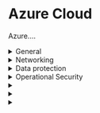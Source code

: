 # Azure Cloud

Azure.... 

<details>
  <summary> General </summary>
  
* 
</details>

<details>
  <summary> Networking </summary>
  
  In addition to the advice given in the Networking section, the following should be practiced (see [this Microsoft page](https://learn.microsoft.com/en-us/azure/security/fundamentals/network-best-practices#adopt-a-zero-trust-approach) for more information):
  
  * Create network access controls between subnets. By default, there are no network access controls between the subnets that you create on an Azure virtual network. 
  * Use a [network security group (NSG)](https://learn.microsoft.com/en-us/azure/virtual-network/manage-network-security-group) to protect against unsolicited traffic into Azure subnets.
  * Avoid small virtual networks and subnets to ensure simplicity and flexibility. Using small subnets adds limited security value, and mapping a network security group to each subnet adds overhead. 
  * Simplify network security group rule management by defining [Application Security Groups](https://learn.microsoft.com/en-us/azure/virtual-network/application-security-groups).
  * Employ [Azure AD Conditional Access](https://learn.microsoft.com/en-us/azure/active-directory/conditional-access/overview) to implement automated access control decisions based on required conditions.
  * To lock down inbound traffic, enable port access only after workflow approval. See [just-in-time VM access in Microsoft Defender for Cloud](https://learn.microsoft.com/en-us/azure/security-center/security-center-just-in-time).
  * By default, a virtual machine on an Azure virtual network can connect to any other VM on the same virtual network, even those on different subnets. Configure the next-hop address to reach specific destinations where needed.
  * Configure [user-defined routes](https://learn.microsoft.com/en-us/azure/virtual-network/virtual-networks-udr-overview#custom-routes) for security appliances on a virtual network.
  * Employ Azure virtual network security appliances found in the Azure Marketplace (search for "security" and "network security").
  * Use Azure native controls such as [Azure Firewall](https://learn.microsoft.com/en-us/azure/firewall/overview) and [Azure Web Application Firewall](https://learn.microsoft.com/en-us/azure/web-application-firewall/overview) for a fully stateful firewall as a service, built-in high availability, unrestricted cloud scalability, FQDN filtering, and support for OWASP core rule sets.
  * If using a hybrid approach with cross-premises connections, be sure to use a site-to-site VPN or [Azure ExpressRoute](https://learn.microsoft.com/en-us/azure/expressroute/expressroute-introduction).
  * Use load balancing appropriate to the use case to improve a site's availability and performance. Options include [internal](https://learn.microsoft.com/en-us/azure/load-balancer/quickstart-load-balancer-standard-public-portal) and [external](https://learn.microsoft.com/en-us/azure/load-balancer/quickstart-load-balancer-standard-public-portal) load balancers, [Azure Application Gateway](https://learn.microsoft.com/en-us/azure/application-gateway/overview), and [Azure Traffic Manager](https://learn.microsoft.com/en-us/azure/traffic-manager/traffic-manager-overview) for geographic load balancing.
  * Disable RDP/SSH access to VMs from the internet to avoid brute-force attacks.
  * Deny access for critical Azure service resources from the internet using [Azure Private Link](https://learn.microsoft.com/en-us/azure/private-link/private-link-overview). Exposing a virtual network to the internet is no longer necessary to consume Azure PaaS Services.
</details>

<details>
  <summary> Data protection </summary>
  
  In addition to the advice given in the encryption and Data Protection sections, the following should be practiced (see [this Microsoft page](https://learn.microsoft.com/en-us/azure/security/fundamentals/data-encryption-best-practices) for more information):
  
  * Use [Azure Key Vault](https://learn.microsoft.com/en-us/azure/key-vault/general/overview) to safeguard cryptographic keys and secrets that cloud applications and services use.
    * Use Azure RBAC predefined roles.
    * Control what users have access to.
    * Store certificates in your key vault.
    * Verify key vault and key vault object recovery from accidental or malicious deletion.
  * Use a [secure privileged access management workstation](https://4sysops.com/archives/understand-the-microsoft-privileged-access-workstation-paw-security-model/) to protect sensitive accounts, tasks, and data.
  * Use Azure Disk Encryption to protect data at rest ([for Linux VMs](https://learn.microsoft.com/en-us/azure/virtual-machines/linux/disk-encryption-overview) or [for Windows VMs](https://learn.microsoft.com/en-us/azure/virtual-machines/windows/disk-encryption-overview)).
  * Use a VPN or [ExpressRoute](https://learn.microsoft.com/en-us/azure/expressroute/expressroute-introduction), and interact with Azure Storage through the Azure portal.
  * Deploy [Azure Information Protection](https://learn.microsoft.com/en-us/azure/information-protection/what-is-information-protection) to classify, label, and protect documents and emails. This can be done automatically via rules and conditions, or users can classify manually.
  * 
</details>

<details>
  <summary> Operational Security </summary>
  
  Operational security refers to the services, controls, and features available protecting data, applications, and other assets in Azure. See [this Microsoft page](https://learn.microsoft.com/en-us/azure/security/fundamentals/operational-best-practices) for more information.
  
  * Manage and monitor user passwords.
    * Follow the guidance in [Microsoft Password Guidance](https://www.microsoft.com/research/publication/password-guidance/).
    * Monitor for suspicious actions related to user and service accounts.
    * Use [Azure AD Identity Protection](https://learn.microsoft.com/en-us/azure/active-directory/identity-protection/overview-identity-protection) to automatically detect and remediate high-risk passwords.
  * Ensure the security operations team receives Azure incident notifications from Microsoft.
  * Organize Azure subscriptions into [management groups](https://learn.microsoft.com/en-us/azure/governance/management-groups/create-management-group-portal).
    * Apply governance elements like policies and permissions as new subscriptions are added.
    * Create a single management group for each segment under the root management group. Don’t create any other management groups under the root.
    * Limit management group depth to three levels, including the root, to avoid confusion.
    * Limit root management group elements to those which are low impact and have a clear need to be applied across every resource.
    * Carefully plan and test all enterprise-wide changes on the root management group before applying them (policy, Azure RBAC model, etc).
  * Streamline environment creation with [Azure Blueprints](https://learn.microsoft.com/en-us/azure/governance/blueprints/overview).
  * Monitor the storage services that your application uses for any unexpected changes in behavior (such as slower response times). Use [Azure Storage Analytics](https://learn.microsoft.com/en-us/azure/storage/common/storage-analytics) for logging and metrics. Examine logs to analyze a problem in depth. 
  * Monitor the security posture of machines, networks, storage and data services, and applications to discover and prioritize potential security issues. (For example, [Microsoft Defender for Cloud](https://learn.microsoft.com/en-us/azure/defender-for-cloud/defender-for-cloud-introduction) provides integrated monitoring, policy management, and helps detect threats.)
    * Use [Azure Monitor](https://learn.microsoft.com/en-us/azure/azure-monitor/overview#integrate) to gather and export data, critical for enabling security incident investigation.
  * Secure deployment by using proven DevOps tools, including:
    * Automate the build and deployment of services using [Infrastructure as code](https://learn.microsoft.com/en-us/devops/deliver/what-is-infrastructure-as-code).
    * Templatize application deployments.
    * [Automate](https://learn.microsoft.com/en-us/azure/devops/pipelines/index) build and deploy processes.
    * Automate release management (e.g. using [Azure Pipelines](https://learn.microsoft.com/en-us/azure/devops/pipelines/index)).
  * 
</details>

<details>
  <summary>  </summary>
  
* 
</details>

<details>
  <summary>  </summary>
  
* 
</details>

<details>
  <summary>  </summary>
  
* 
</details>
